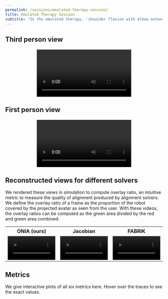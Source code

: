 ```yaml
---
permalink: /sessions/emulated-therapy-session/
title: Emulated Therapy Session
subtitle: "In the emulated therapy, 'shoulder flexion with elbow extension therapy', we program the robot to follow a trajectory that guides the user's forearm to rotate around his elbow joint. The metrics evaluated for every solver is presented here."
---
```


<script src="https://vjs.zencdn.net/8.0.4/video.min.js"></script>


## Third person view

<div style="margin-left:auto;margin-right:auto;margin-top:20px;max-width:60%">
<video class="video-js" style="display:block;width:100%;height:fit-content;" controls preload="auto">
  <source src="/system-videos/third-person.webm" type="video/webm">
</video>
</div>

## First person view

<div style="margin-left:auto;margin-right:auto;margin-top:20px;max-width:60%">
<video class="video-js" style="display:block;width:100%;height:fit-content;" controls preload="auto">
  <source src="/system-videos/first-person.webm" type="video/webm">
</video>
</div>

## Reconstructed views for different solvers
We rendered these views in simulation to compute overlay ratio, an intuitive metric to measure
the quality of alignment produced by alignment solvers. We define the overlay ratio of a frame as the proportion of the robot covered by the projected avatar
as seen from the user. With these videos, the overlay ratios can be computed as the green area divided by the red and green area combined.

<table style="table-layout:fixed;width:100%;">
    <tr><th style="width:33.333%">ONIA (ours)</th><th style="width:33.333%">Jacobian</th><th style="width:33.333%">FABRIK</th></tr>
    <tr>
        <td>
        <video class="video-js" style="display:block;width:100%;height:fit-content;" controls preload="auto">
        <source src="/system-videos/solver-onia.webm" type="video/webm">
        </video>
        </td>
        <td>
        <video class="video-js" style="display:block;width:100%;height:fit-content;" controls preload="auto">
        <source src="/system-videos/solver-onia.webm" type="video/webm">
        </video>
        </td>
        <td>
        <video class="video-js" style="display:block;width:100%;height:fit-content;" controls preload="auto">
        <source src="/system-videos/solver-onia.webm" type="video/webm">
        </video>
        </td>
    </tr>
</table>

## Metrics
We give interactive plots of all six metrics here. Hover over the traces to see the exact values.

<div id="plot-overlay-ratio" style="margin-left:auto;margin-right:auto;margin-top:20px;max-width:60%;height:400px;"></div>
<div id="plot-elbow-dev" style="margin-left:auto;margin-right:auto;margin-top:20px;max-width:60%;height:400px;"></div>
<div id="plot-wrist-dev" style="margin-left:auto;margin-right:auto;margin-top:20px;max-width:60%;height:400px;"></div>
<div id="plot-fore-scaling" style="margin-left:auto;margin-right:auto;margin-top:20px;max-width:60%;height:400px;"></div>
<div id="plot-upper-scaling" style="margin-left:auto;margin-right:auto;margin-top:20px;max-width:60%;height:400px;"></div>
<div id="plot-run-time" style="margin-left:auto;margin-right:auto;margin-top:20px;max-width:60%;height:400px;"></div>